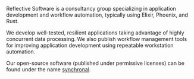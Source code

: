 Reflective Software is a consultancy group specializing in application
development and workflow automation, typically using Elixir, Phoenix, and Rust.

We develop well-tested, resilient applications taking advantage of highly
concurrent data processing. We also publish workflow management tools for
improving application development using repeatable workstation automation.

Our open-source software (published under permissive licenses) can be found
under the name [synchronal](https://github.com/synchronal).
